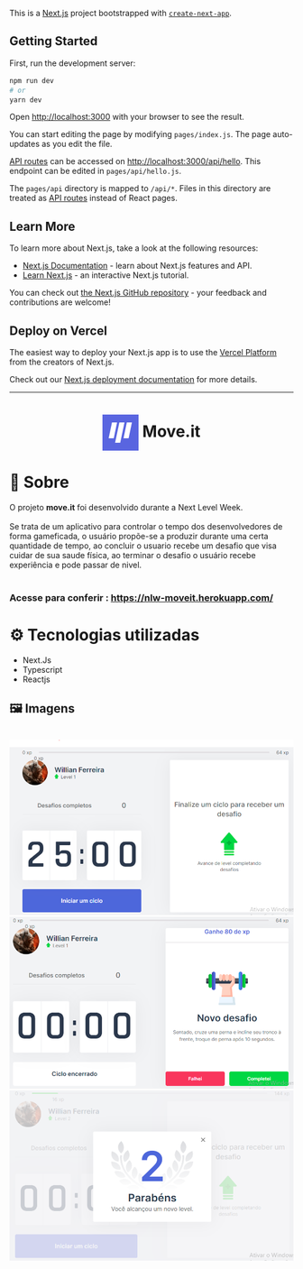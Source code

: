 This is a [Next.js](https://nextjs.org/) project bootstrapped with [`create-next-app`](https://github.com/vercel/next.js/tree/canary/packages/create-next-app).

## Getting Started

First, run the development server:

```bash
npm run dev
# or
yarn dev
```

Open [http://localhost:3000](http://localhost:3000) with your browser to see the result.

You can start editing the page by modifying `pages/index.js`. The page auto-updates as you edit the file.

[API routes](https://nextjs.org/docs/api-routes/introduction) can be accessed on [http://localhost:3000/api/hello](http://localhost:3000/api/hello). This endpoint can be edited in `pages/api/hello.js`.

The `pages/api` directory is mapped to `/api/*`. Files in this directory are treated as [API routes](https://nextjs.org/docs/api-routes/introduction) instead of React pages.

## Learn More

To learn more about Next.js, take a look at the following resources:

- [Next.js Documentation](https://nextjs.org/docs) - learn about Next.js features and API.
- [Learn Next.js](https://nextjs.org/learn) - an interactive Next.js tutorial.

You can check out [the Next.js GitHub repository](https://github.com/vercel/next.js/) - your feedback and contributions are welcome!

## Deploy on Vercel

The easiest way to deploy your Next.js app is to use the [Vercel Platform](https://vercel.com/new?utm_medium=default-template&filter=next.js&utm_source=create-next-app&utm_campaign=create-next-app-readme) from the creators of Next.js.

Check out our [Next.js deployment documentation](https://nextjs.org/docs/deployment) for more details.

<hr>

<h1 align="center"> 
    <img src = "public/favicon.png" align="center">
    Move.it 
</h1>

# 🎯 Sobre
O projeto **move.it** foi desenvolvido durante a Next Level Week.<br><br>
Se trata de um aplicativo para controlar o tempo dos desenvolvedores de forma gameficada, o usuário propõe-se a produzir durante uma certa quantidade de tempo, ao concluir o usuario recebe um desafio que visa cuidar de sua saude física, ao terminar o desafio o usuário recebe experiência e pode passar de nivel.
<br> <br>

<h3>Acesse para conferir : <a href="https://nlw-moveit.herokuapp.com/"> https://nlw-moveit.herokuapp.com/ </a> </h3>



# ⚙ Tecnologias utilizadas

- Next.Js
- Typescript
- Reactjs

## 🖼 Imagens
<br>
<img src = "public/img1.PNG">
<img src = "public/img2.PNG">
<img src = "public/img3.PNG">